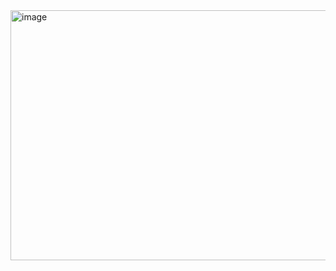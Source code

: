 


<img width="800" height="400" alt="image" src="https://github.com/user-attachments/assets/a386014e-c051-400a-9d5c-8b29f92243df" />


